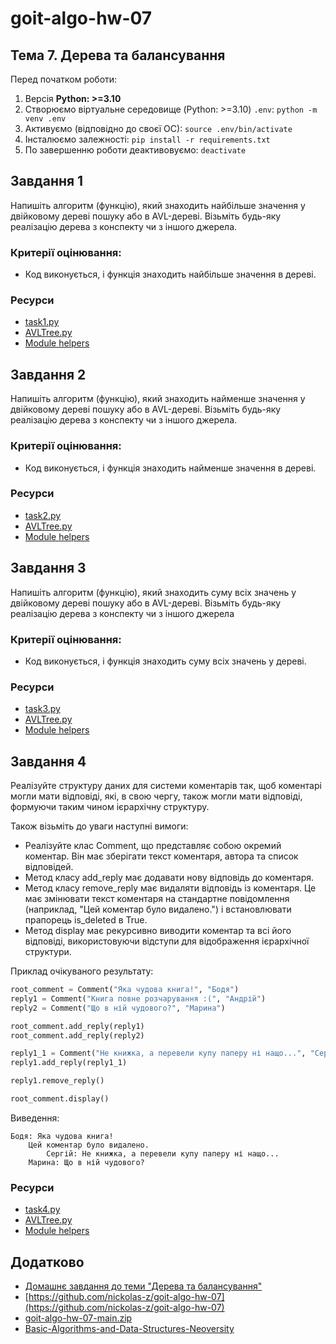 # goit-algo-hw-07
## Тема 7. Дерева та балансування

Перед початком роботи:
1. Версія **Python: >=3.10**
2. Cтворюємо віртуальне середовище (Python: >=3.10) `.env`: `python -m venv .env`
3. Активуємо (відповідно до своєї ОС): `source .env/bin/activate`
4. Інсталюємо залежності: `pip install -r requirements.txt`
5. По завершенню роботи деактивовуємо: `deactivate`

## Завдання 1
Напишіть алгоритм (функцію), який знаходить найбільше значення у двійковому дереві пошуку або в AVL-дереві. Візьміть будь-яку реалізацію дерева з конспекту чи з іншого джерела.

### Критерії оцінювання:
- Код виконується, і функція знаходить найбільше значення в дереві.

### Ресурси
- [task1.py](./task1.py)
- [AVLTree.py](./AVLTree.py)
- [Module helpers](./helpers)

## Завдання 2
Напишіть алгоритм (функцію), який знаходить найменше значення у двійковому дереві пошуку або в AVL-дереві. Візьміть будь-яку реалізацію дерева з конспекту чи з іншого джерела.

### Критерії оцінювання:
- Код виконується, і функція знаходить найменше значення в дереві.

### Ресурси
- [task2.py](./task2.py)
- [AVLTree.py](./AVLTree.py)
- [Module helpers](./helpers)

## Завдання 3
Напишіть алгоритм (функцію), який знаходить суму всіх значень у двійковому дереві пошуку або в AVL-дереві. Візьміть будь-яку реалізацію дерева з конспекту чи з іншого джерела

### Критерії оцінювання:
- Код виконується, і функція знаходить суму всіх значень у дереві.

### Ресурси
- [task3.py](./task3.py)
- [AVLTree.py](./AVLTree.py)
- [Module helpers](./helpers)

## Завдання 4
Реалізуйте структуру даних для системи коментарів так, щоб коментарі могли мати відповіді, які, в свою чергу, також могли мати відповіді, формуючи таким чином ієрархічну структуру.

Також візьміть до уваги наступні вимоги:
- Реалізуйте клас Comment, що представляє собою окремий коментар. Він має зберігати текст коментаря, автора та список відповідей.
- Метод класу add_reply має додавати нову відповідь до коментаря.
- Метод класу remove_reply має видаляти відповідь із коментаря. Це має змінювати текст коментаря на стандартне повідомлення (наприклад, "Цей коментар було видалено.") і встановлювати прапорець is_deleted в True.
- Метод display має рекурсивно виводити коментар та всі його відповіді, використовуючи відступи для відображення ієрархічної структури.

Приклад очікуваного результату:
```python
root_comment = Comment("Яка чудова книга!", "Бодя")
reply1 = Comment("Книга повне розчарування :(", "Андрій")
reply2 = Comment("Що в ній чудового?", "Марина")

root_comment.add_reply(reply1)
root_comment.add_reply(reply2)

reply1_1 = Comment("Не книжка, а перевели купу паперу ні нащо...", "Сергій")
reply1.add_reply(reply1_1)

reply1.remove_reply()

root_comment.display()

```

Виведення:
```
Бодя: Яка чудова книга!
    Цей коментар було видалено.
        Сергій: Не книжка, а перевели купу паперу ні нащо...
    Марина: Що в ній чудового?

```

### Ресурси
- [task4.py](./task4.py)
- [AVLTree.py](./AVLTree.py)
- [Module helpers](./helpers)

## Додатково
- [Домашнє завдання до теми "Дерева та балансування"](https://www.edu.goit.global/uk/learn/24858703/19646173/19658313/homework)
- [https://github.com/nickolas-z/goit-algo-hw-07](https://github.com/nickolas-z/goit-algo-hw-07)
- [goit-algo-hw-07-main.zip]()
- [Basic-Algorithms-and-Data-Structures-Neoversity](https://github.com/nickolas-z/Basic-Algorithms-and-Data-Structures-Neoversity)